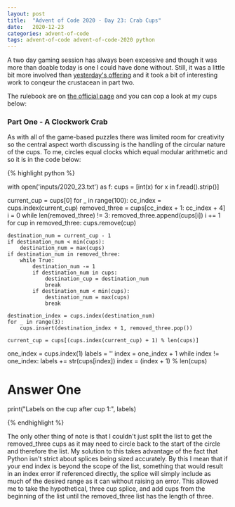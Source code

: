 ```yaml
---
layout: post
title:  "Advent of Code 2020 - Day 23: Crab Cups"
date:   2020-12-23 
categories: advent-of-code
tags: advent-of-code advent-of-code-2020 python
---
```


A two day gaming session has always been excessive and though it was more than
doable today is one I could have done without. Still, it was a little bit more
involved than
[yesterday's offering](https://findlayian.com/2020-12-22-aoc-2020-day22.html)
and it took a bit of interesting work to conqeur the crustacean in part two.

The rulebook are on
[the official page](https://adventofcode.com/2020/day/23) and you can cop a
look at my cups below:

### Part One - A Clockwork Crab

As with all of the game-based puzzles there was limited room for creativity so
the central aspect worth discussing is the handling of the circular nature of
the cups. To me, circles equal clocks which equal modular arithmetic and so it
is in the code below:

{% highlight python %}

with open('inputs/2020_23.txt') as f:
    cups = [int(x) for x in f.read().strip()]

current_cup = cups[0]
for _ in range(100):
    cc_index = cups.index(current_cup)
    removed_three = cups[cc_index + 1: cc_index + 4]
    i = 0
    while len(removed_three) != 3:
        removed_three.append(cups[i])
        i += 1
    for cup in removed_three:
        cups.remove(cup)

    destination_num = current_cup - 1
    if destination_num < min(cups):
        destination_num = max(cups)
    if destination_num in removed_three:
        while True:
            destination_num -= 1
            if destination_num in cups:
                destination_cup = destination_num
                break
            if destination_num < min(cups):
                destination_num = max(cups)
                break

    destination_index = cups.index(destination_num)
    for _ in range(3):
        cups.insert(destination_index + 1, removed_three.pop())

    current_cup = cups[(cups.index(current_cup) + 1) % len(cups)]

one_index = cups.index(1)
labels = ''
index = one_index + 1
while index != one_index:
    labels += str(cups[index])
    index = (index + 1) % len(cups)

# Answer One
print("Labels on the cup after cup 1:", labels)

{% endhighlight %}

The only other thing of note is that I couldn't just split the list to get the
removed_three cups as it may need to circle back to the start of the circle and
therefore the list. My solution to this takes advantage of the fact that Python
isn't strict about splices being sized accurately. By this I mean that if your
end index is beyond the scope of the list, something that would result in an
index error if referenced directly, the splice will simply include as much of
the desired range as it can without raising an error. This allowed me to take
the hypothetical, three cup splice, and add cups from the beginning of the list
until the removed_three list has the length of three.
